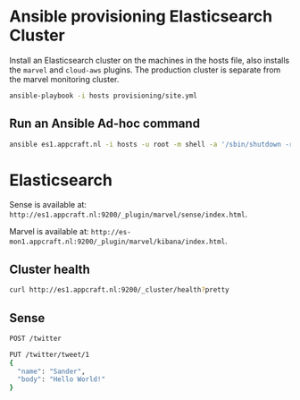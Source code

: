 # Ansible provisioning Elasticsearch Cluster

Install an Elasticsearch cluster on the machines in the hosts file, also installs the `marvel` and `cloud-aws` plugins. The production cluster is separate from the marvel monitoring cluster.

```bash
ansible-playbook -i hosts provisioning/site.yml
```

## Run an Ansible Ad-hoc command

```bash
ansible es1.appcraft.nl -i hosts -u root -m shell -a '/sbin/shutdown -r now'
```

# Elasticsearch

Sense is available at: `http://es1.appcraft.nl:9200/_plugin/marvel/sense/index.html`.

Marvel is available at: `http://es-mon1.appcraft.nl:9200/_plugin/marvel/kibana/index.html`.

## Cluster health

```bash
curl http://es1.appcraft.nl:9200/_cluster/health?pretty
```

## Sense

```bash
POST /twitter

PUT /twitter/tweet/1
{
  "name": "Sander",
  "body": "Hello World!"
}
```
